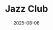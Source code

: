 ---
layout: default
title: Jazz Club
date: 2025-08-06
img: Live Jazz 2.jpg
alt: image-alt
category: regularevents
description: "Coaltrain’s Jazz Club runs every Saturday rain or shine form 11am-1pm weekly.

Each week we celebrate different styles of Jazz from Swing to Be Bop, fusion to cool and contemporary played by musicians in duo to octets. 
It’s a hustle bustle style event that sits perfectly with the coming and goings of a lively train station. 

All welcome and entry is free though donations to the musicians involved are essential to keeping to our little Jazz Club swinging. 

We hope to see you there. (please arrive early to get a seat) 

Please note that due to health and safety we do not allow push chairs or dogs to this event."
---